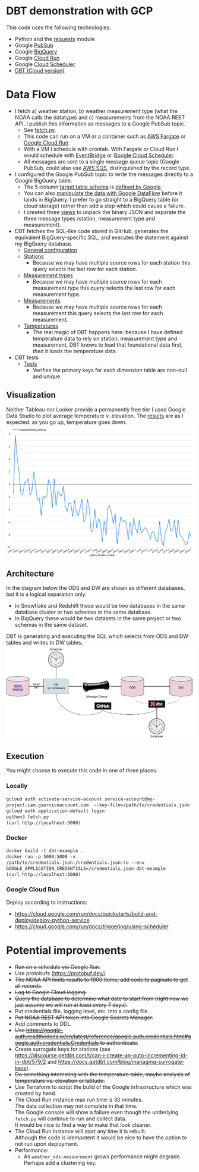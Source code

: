 # DBT demonstration with GCP
This code uses the following technologies:
- Python and the [requests](https://requests.readthedocs.io/en/latest/) module
- Google [PubSub](https://cloud.google.com/pubsub)
- Google [BigQuery](https://cloud.google.com/bigquery)
- Google [Cloud Run](https://cloud.google.com/run)
- Google [Cloud Scheduler](https://cloud.google.com/scheduler)
- [DBT (Cloud version)](https://cloud.getdbt.com)

# Data Flow
- I fetch a) weather station, b) weather measurement type (what the NOAA calls the datatype) and c) measurements from the NOAA REST API. I publish this information as messages to a Google PubSub topic.
  - See [fetch.py](fetch.py).
  - This code can run on a VM or a container such as [AWS Fargate](https://aws.amazon.com/fargate/) or [Google Cloud Run](https://cloud.google.com/run/).
  - With a VM I schedule with crontab. With Fargate or Cloud Run I would schedule with [EventBridge](https://docs.aws.amazon.com/AmazonECS/latest/userguide/scheduled_tasks.html) or [Google Cloud Scheduler](https://cloud.google.com/scheduler).
  - All messages are sent to a single message queue topic (Google PubSub, could also use [AWS SQS](https://aws.amazon.com/sqs/), distinguished by the record type.
- I configured the Google PubSub topic to write the messages directly to a Google BigQuery table.
  - The 5-column [target table schema](sql/weather_ods.source.sql) is [defined by Google](https://cloud.google.com/pubsub/docs/bigquery#properties_subscription).
  - You can also [manipulate the data with Google DataFlow](https://cloud.google.com/dataflow/docs/tutorials/dataflow-stream-to-bigquery) before it lands in BigQuery. I prefer to go straight to a BigQuery table (or cloud storage) rather than add a step which could cause a failure.
  - I created three [views](sql) to unpack the binary JSON and separate the three message types (station, measurement type and measurement).
- DBT fetches the SQL-like code stored in GitHub, generates the equivalent BigQuery-specific SQL, and executes the statement against my BigQuery database.
  - [General configuration](dbt_project.yml)
  - [Stations](models/weather/station_dim.sql)
    - Because we may have multiple source rows for each station this query selects the last row for each station.
  - [Measurement types](models/weather/measurement_type_dim.sql)
    - Because we may have multiple source rows for each measurement type this query selects the last row for each measurement type.
  - [Measurements](models/weather/measurement.sql)
    - Because we may have multiple source rows for each measurement this query selects the last row for each measurement.
  - [Temperatures](models/weather/temperature.sql)
    - The real magic of DBT happens here: because I have defined temperature data to rely on station, measurement type and measurement, DBT knows to load that foundational data first, *then* it loads the temperature data.
- DBT tests
  - [Tests](models/weather/weather.yml)
    - Verifies the primary keys for each dimension table are non-null and unique.

## Visualization
Neither Tableau nor Looker provide a permanently free tier I used Google Data Studio to plot average temperature v. elevation.
The [results](https://lookerstudio.google.com/reporting/111a125b-70ab-49d0-ad71-456c93d47bf4) are as I expected: as you go up, temperature goes down.
![temperature_v_elevation](images/temperature_v_elevation.png)

## Architecture
In the diagram below the ODS and DW are shown as different databases, but it is a logical separation only.
- In Snowflake and Redshift these would be two databases in the same database cluster or two schemas in the same database.
- In BigQuery these would be two datasets in the same project or two schemas in the same dataset.

DBT is generating and executing the SQL which selects from ODS and DW tables and writes to DW tables.
![data flow](images/DBT_and_GCP_Data_Flow.png)

## Execution
You might choose to execute this code in one of three places.

### Locally
    gcloud auth activate-service-account service-account@my-project.iam.gserviceaccount.com  --key-file=/path/to/credentials.json
    gcloud auth application-default login
    python3 fetch.py
    (curl http://localhost:5000)
### Docker
    docker build -t dbt-example .
    docker run -p 5000:5000 -v /path/to/credentials.json:/credentials.json:ro --env GOOGLE_APPLICATION_CREDENTIALS=/credentials.json dbt-example
    (curl http://localhost:5000)
### Google Cloud Run
Deploy according to instructions:
- https://cloud.google.com/run/docs/quickstarts/build-and-deploy/deploy-python-service
- https://cloud.google.com/run/docs/triggering/using-scheduler

# Potential improvements
- ~~Run on a schedule via Google Run.~~
- Use protobufs (https://protobuf.dev/)
- ~~The NOAA API limits results to 1000 items; add code to paginate to get all records.~~
- ~~Log to Google Cloud logging.~~
- ~~Query the database to determine what date to start from (right now we just assume we will run at least every 7 days).~~
- Put credentials file, logging level, etc. into a config file.
- ~~Put NOAA REST API token into Google Secrets Manager.~~
- Add comments to DDL.
- ~~Use https://google-auth.readthedocs.io/en/latest/reference/google.auth.credentials.html#google.auth.credentials.Credentials to authenticate.~~
- Create surrogate keys for stations (see https://discourse.getdbt.com/t/can-i-create-an-auto-incrementing-id-in-dbt/579/2 and https://docs.getdbt.com/blog/managing-surrogate-keys).
- ~~Do something interesting with the temperature table, maybe analysis of temperature vs. elevation or latitude.~~
- Use Terraform to script the build of the Google infrastructure which was created by hand.
- The Cloud Run instance max run time is 30 minutes.<br>The data collection may not complete in that time.<br>The Google console will show a failure even though the underlying `fetch.py` will continue to run and collect data.<br>It would be nice to find a way to make that look cleaner.
- The Cloud Run instance will start any time it is rebuilt.<br>Although the code is idempotent it would be nice to have the option to not run upon deployment.
- Performance:
  - As `weather_ods.measurement` grows performance might degrade.<br>Perhaps add a clustering key.
